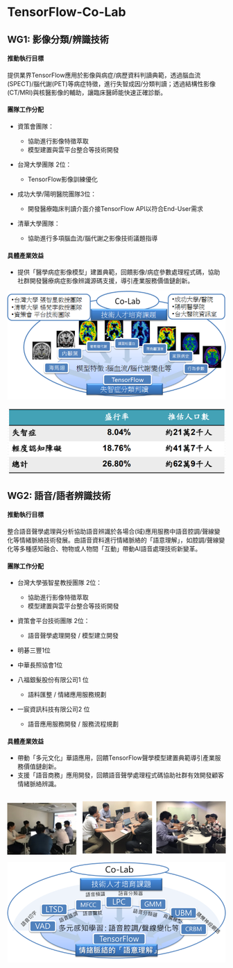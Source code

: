 # TensorFlow-Co-Lab
   
   
## WG1: 影像分類/辨識技術 

#### 推動執行目標
提供業界TensorFlow應用於影像與病症/病歷資料判讀典範，透過腦血流(SPECT)/腦代謝(PET)等病症特徵，進行失智成因/分類判讀；透過結構性影像(CT/MRI)與核醫影像的輔助，讓臨床醫師能快速正確診斷。

#### 團隊工作分配

* 資策會團隊：
  * 協助進行影像特徵萃取
  * 模型建置與雲平台整合等技術開發
  
* 台灣大學團隊 2位：
  * TensorFlow影像訓練優化

* 成功大學/陽明醫院團隊3位：
  * 開發醫療臨床判讀介面介接TensorFlow API以符合End-User需求
  
* 清華大學團隊：
  * 協助進行多項腦血流/腦代謝之影像技術議題指導

#### 具體產業效益
* 提供「醫學病症影像模型」建置典範，回饋影像/病症參數處理程式碼，協助社群開發醫療病症影像辨識源碼支援，導引產業服務價值鏈創新。


<p align="center">
  <img src="https://github.com/twoss-io/TensorFlow-Co-Lab/blob/master/img/tensorflow_intro3.png">
</p>
<p align="center">
  <img src="https://github.com/twoss-io/TensorFlow-Co-Lab/blob/master/img/tensorflow_intro4.png">
</p>
      
   
## WG2: 語音/語者辨識技術 

#### 推動執行目標
整合語音聲學處理與分析協助語音辨識於各場合(域)應用服務中語音腔調/聲線變化等情緒脈絡技術發展。由語音資料進行情緒脈絡的「語意理解」，如腔調/聲線變化等多種感知融合、物物或人物間「互動」帶動AI語音處理技術新變革。

#### 團隊工作分配

* 台灣大學張智星教授團隊 2位：
  * 協助進行影像特徵萃取
  * 模型建置與雲平台整合等技術開發
  
* 資策會平台技術團隊 2位：
  * 語音聲學處理開發 / 模型建立開發

* 明碁三豐1位
  
* 中華長照協會1位

* 八福銀髮股份有限公司1 位
   * 語料匯整 / 情緒應用服務規劃

* 一宸資訊科技有限公司2 位
   * 語音應用服務開發 / 服務流程規劃


#### 具體產業效益
* 帶動「多元文化」華語應用，回饋TensorFlow聲學模型建置典範導引產業服務價值鏈創新。
* 支援「語音商務」應用開發，回饋語音聲學處理程式碼協助社群有效開發顧客情緒脈絡辨識。

<p align="center">
  <img src="https://github.com/twoss-io/TensorFlow-Co-Lab/blob/master/img/tensorflow_intro1.png">
</p>
<p align="center">
  <img src="https://github.com/twoss-io/TensorFlow-Co-Lab/blob/master/img/tensorflow_intro2.png">
</p>
   

